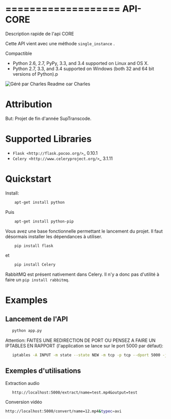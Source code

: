 ﻿===================
API-CORE
===================

Description rapide de l'api CORE

Cette API vient avec une méthode ``single_instance`` .

Compactible
* Python 2.6, 2.7, PyPy, 3.3, and 3.4 supported on Linux and OS X.
* Python 2.7, 3.3, and 3.4 supported on Windows (both 32 and 64 bit versions of Python).p


![Géré par Charles](https://data.whicdn.com/images/222505936/superthumb.jpg) Readme oar Charles


Attribution
===========

But: Projet de fin d'année SupTranscode.

Supported Libraries
===================

* `Flask <http://flask.pocoo.org/>`_ 0.10.1
* `Celery <http://www.celeryproject.org/>`_ 3.1.11

Quickstart
==========

Install:
```sh
    apt-get install python
```

Puis

```sh
    apt-get install python-pip
```
Vous avez une base fonctionnelle permettant le lancement du projet. Il faut désormais installer les dépendances à utiliser.

```sh
    pip install flask
```
et
```sh	
    pip install Celery
```
RabbitMQ est présent nativement dans Celery. Il n'y a donc pas d'utilité à faire un ``pip install rabbitmq``.


Examples
========

Lancement de l'API
-------------

```sh
   python app.py
```

Attention: FAITES UNE REDIRECTION DE PORT OU PENSEZ A FAIRE UN IPTABLES EN RAPPORT (l'application se lance sur le port 5000 par défaut):

```sh
   iptables -A INPUT -m state --state NEW -m tcp -p tcp --dport 5000 -j ACCEPT
```
Exemples d'utilisations
---------------
Extraction audio

```web
   http://localhost:5000/extract/name=test.mp4&output=test
```
Conversion vidéo
```sh
http://localhost:5000/convert/name=12.mp4&typec=avi
```



